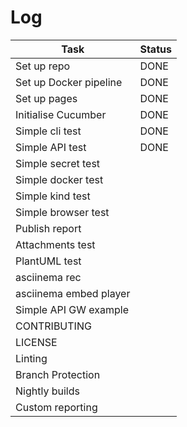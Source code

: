 # Log

| Task 			| Status|
|-----------------------|-------|
| Set up repo 		| DONE 	|
| Set up Docker pipeline| DONE  |
| Set up pages 		| DONE  |
| Initialise Cucumber   | DONE  |
| Simple cli test 	| DONE 	|
| Simple API test 	| DONE 	|
| Simple secret test 	| |
| Simple docker test 	| |
| Simple kind test 	| |
| Simple browser test 	| |
| Publish report 	| |
| Attachments test	| |
| PlantUML test		| |
| asciinema rec		| |
| asciinema embed player| |
| Simple API GW example	| |
| CONTRIBUTING		| |
| LICENSE		| |
| Linting		| |
| Branch Protection	| |
| Nightly builds 	| |
| Custom reporting	| |
